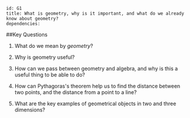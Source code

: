 ````
id: G1
title: What is geometry, why is it important, and what do we already know about geometry?
dependencies:
````
##Key Questions

1. What do we mean by _geometry_?

1. Why is geometry useful?

1. How can we pass between geometry and algebra, and why is this a useful thing to be able to do?

1. How can Pythagoras's theorem help us to find the distance between two points, and the distance from a point to a line?

1. What are the key examples of geometrical objects in two and three dimensions?

